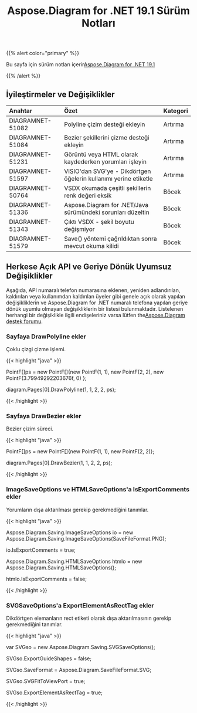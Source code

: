 ﻿---
title: Aspose.Diagram for .NET 19.1 Sürüm Notları
type: docs
weight: 120
url: /tr/net/aspose-diagram-for-net-19-1-release-notes/
---
{{% alert color="primary" %}} 

Bu sayfa için sürüm notları içerir[Aspose.Diagram for .NET 19.1](https://www.nuget.org/packages/Aspose.Diagram/19.1.0)

{{% /alert %}} 
## **İyileştirmeler ve Değişiklikler**

|**Anahtar**|**Özet**|**Kategori**|
|:- |:- |:- |
|DIAGRAMNET-51082|Polyline çizim desteği ekleyin|Artırma|
|DIAGRAMNET-51084|Bezier şekillerini çizme desteği ekleyin|Artırma|
|DIAGRAMNET-51231|Görüntü veya HTML olarak kaydederken yorumları işleyin|Artırma|
|DIAGRAMNET-51597| VISIO'dan SVG'ye - Dikdörtgen öğelerin kullanımı<path> yerine etiketle<Rect>|Artırma|
|DIAGRAMNET-50764|VSDX okumada çeşitli şekillerin renk değeri eksik|Böcek|
|DIAGRAMNET-51336|Aspose.Diagram for .NET/Java sürümündeki sorunları düzeltin|Böcek|
|DIAGRAMNET-51343|Çıktı VSDX - şekil boyutu değişmiyor|Böcek|
|DIAGRAMNET-51579|Save() yöntemi çağrıldıktan sonra mevcut okuma kilidi|Böcek|
## **Herkese Açık API ve Geriye Dönük Uyumsuz Değişiklikler**
Aşağıda, API numaralı telefon numarasına eklenen, yeniden adlandırılan, kaldırılan veya kullanımdan kaldırılan üyeler gibi genele açık olarak yapılan değişikliklerin ve Aspose.Diagram for .NET numaralı telefona yapılan geriye dönük uyumlu olmayan değişikliklerin bir listesi bulunmaktadır. Listelenen herhangi bir değişiklikle ilgili endişeleriniz varsa lütfen the[Aspose.Diagram destek forumu](https://forum.aspose.com/c/diagram/17).
### **Sayfaya DrawPolyline ekler**
Çoklu çizgi çizme işlemi.

{{< highlight "java" >}}

 PointF[]ps = new PointF[]{new PointF(1, 1), new PointF(2, 2), new PointF(3.79949292203676f, 0) };

diagram.Pages[0].DrawPolyline(1, 1, 2, 2, ps);

{{< /highlight >}}
### **Sayfaya DrawBezier ekler**
Bezier çizim süreci.

{{< highlight "java" >}}

 PointF[]ps = new PointF[]{new PointF(1, 1), new PointF(2, 2)};

diagram.Pages[0].DrawBezier(1, 1, 2, 2, ps);

{{< /highlight >}}
### **ImageSaveOptions ve HTMLSaveOptions'a IsExportComments ekler**
Yorumların dışa aktarılması gerekip gerekmediğini tanımlar.

{{< highlight "java" >}}

 Aspose.Diagram.Saving.ImageSaveOptions io = new Aspose.Diagram.Saving.ImageSaveOptions(SaveFileFormat.PNG);

io.IsExportComments = true;

Aspose.Diagram.Saving.HTMLSaveOptions htmlo = new Aspose.Diagram.Saving.HTMLSaveOptions();

htmlo.IsExportComments = false;

{{< /highlight >}}
### **SVGSaveOptions'a ExportElementAsRectTag ekler**
Dikdörtgen elemanların rect etiketi olarak dışa aktarılmasının gerekip gerekmediğini tanımlar.

{{< highlight "java" >}}

 var SVGso = new Aspose.Diagram.Saving.SVGSaveOptions();

SVGso.ExportGuideShapes = false;

SVGso.SaveFormat = Aspose.Diagram.SaveFileFormat.SVG;

SVGso.SVGFitToViewPort = true;

SVGso.ExportElementAsRectTag = true;

{{< /highlight >}}
